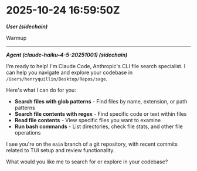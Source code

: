 <!-- Generated by SpecStory -->

# 2025-10-24 16:59:50Z

<!-- Claude Code Session 3ac984ad-b8d4-4b80-9ac3-121c4aa458a6 (2025-10-24_16-59-50Z) -->

_**User (sidechain)**_

Warmup

---

_**Agent (claude-haiku-4-5-20251001) (sidechain)**_

I'm ready to help! I'm Claude Code, Anthropic's CLI file search specialist. I can help you navigate and explore your codebase in `/Users/henryquillin/Desktop/Repos/sage`.

Here's what I can do for you:

- **Search files with glob patterns** - Find files by name, extension, or path patterns
- **Search file contents with regex** - Find specific code or text within files
- **Read file contents** - View specific files you want to examine
- **Run bash commands** - List directories, check file stats, and other file operations

I see you're on the `main` branch of a git repository, with recent commits related to TUI setup and review functionality.

What would you like me to search for or explore in your codebase?

